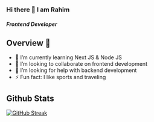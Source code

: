 ### Hi there 👋 I am Rahim

##### Frontend Developer

## Overview 👋

- 🌱 I’m currently learning Next JS & Node JS
- 👯 I’m looking to collaborate on frontend development
- 🤔 I’m looking for help with backend development
- ⚡ Fun fact: I like sports and traveling



## Github Stats

[![GitHub Streak](https://github-readme-streak-stats.herokuapp.com?user=Thejellyfish1024&theme=dark)](https://git.io/streak-stats)
